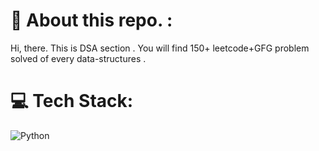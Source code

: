 # 💫 About this repo. :
Hi, there.  This is DSA section . You will find 150+ leetcode+GFG problem solved of every data-structures .
# 💻 Tech Stack:
![Python](https://img.shields.io/badge/python-3670A0?style=for-the-badge&logo=python&logoColor=ffdd54)

